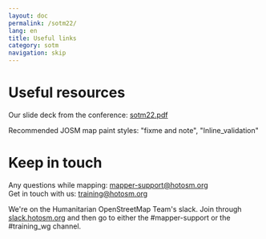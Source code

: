```yaml
---
layout: doc
permalink: /sotm22/
lang: en
title: Useful links
category: sotm
navigation: skip
---
```


Useful resources
============

Our slide deck from the conference: [sotm22.pdf](https://www.learnoam.org/files/JOSM%20Workshop%20-%20SotM%202022.pdf)

Recommended JOSM map paint styles: "fixme and note", "Inline_validation"


Keep in touch
=============

Any questions while mapping: [mapper-support@hotosm.org](mailto:mapper-support@hotosm.org) <br/>
Get in touch with us: [training@hotosm.org](mailto:training@hotosm.org)

We're on the Humanitarian OpenStreetMap Team's slack. Join through [slack.hotosm.org](https://slack.hotosm.org) and then go to either the #mapper-support or the #training_wg channel.
